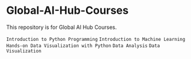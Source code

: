 # Global-AI-Hub-Courses

This repository is for Global AI Hub Courses.


`Introduction to Python Programming`
`Introduction to Machine Learning`
`Hands-on Data Visualization with Python`
`Data Analysis`
`Data Visualization`
